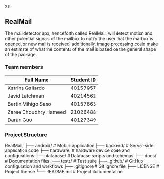 xs


## RealMail 
The mail detector app, henceforth called RealMail, will detect motion and other potential signals of the mailbox to notify the user that the mailbox is opened, or new mail is received; additionally, image processing could make an estimate of what the contents of the mail is based on the general shape of the package.

### Team members 
| **Full Name**           | **Student ID** |
|-------------------------|----------------|
| Katrina Gallardo        | 40157957       |
| Javid Latchman          | 40214562       |
| Bertin Mihigo Sano      | 40157663       |
| Zaree Choudhry Hameed   | 21026488       |
| Daran Guo               | 40127349       |

### Project Structure
RealMail/
├── android/                # Mobile application
├── backend/                # Server-side application code
├── hardware/               # hardware device code and configurations
├── database/               # Database scripts and schemas
├── docs/                   # Documentation files
├── tests/                  # Test suite
├── .github/                # GitHub configuration and workflows
├── .gitignore              # Git ignore file
├── LICENSE                 # Project license
└── README.md               # Project documentation